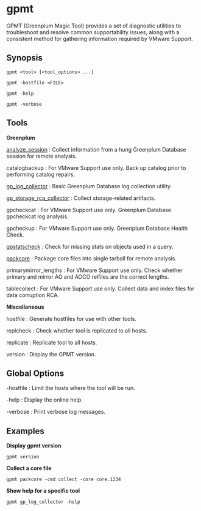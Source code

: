 # gpmt 

GPMT (Greenplum Magic Tool) provides a set of diagnostic utilities to troubleshoot and resolve common supportability issues, along with a consistent method for gathering information required by VMware Support.

## <a id="syn"></a>Synopsis 

```
gpmt <tool> [<tool_options> ...] 

gpmt -hostfile <FILE>

gpmt -help

gpmt -verbose

```

## <a id="tool"></a>Tools 

**Greenplum**

[analyze_session](gpmt-analyze_session.html)
:   Collect information from a hung Greenplum Database session for remote analysis.

catalogbackup
:   For VMware Support use only. Back up catalog prior to performing catalog repairs.

[gp_log_collector](gpmt-gp_log_collector.html)
:   Basic Greenplum Database log collection utility.

[gp_storage_rca_collector](gpmt-gp_storage_rca_collector.html.md)
:   Collect storage-related artifacts.

gpcheckcat
:   For VMware Support use only. Greenplum Database gpcheckcat log analysis.

gpcheckup
:   For VMware Support use only. Greenplum Database Health Check.

[gpstatscheck](gpmt-gpstatscheck.html)
:   Check for missing stats on objects used in a query.

[packcore](gpmt-packcore.html)
:   Package core files into single tarball for remote analysis.

primarymirror_lengths
:   For VMware Support use only. Check whether primary and mirror AO and AOCO relfiles are the correct lengths.

tablecollect
:   For VMware Support use only. Collect data and index files for data corruption RCA.

**Miscellaneous**

hostfile
:   Generate hostfiles for use with other tools.

replcheck
:   Check whether tool is replicated to all hosts.

replicate
:   Replicate tool to all hosts.

version
:   Display the GPMT version.

## <a id="globopts"></a>Global Options 

-hostfile
:   Limit the hosts where the tool will be run.

-help
:   Display the online help.

-verbose
:   Print verbose log messages.

## <a id="exs"></a>Examples 

**Display gpmt version**

```
gpmt version
```

**Collect a core file**

```
gpmt packcore -cmd collect -core core.1234
```

**Show help for a specific tool**

```
gpmt gp_log_collector -help
```

